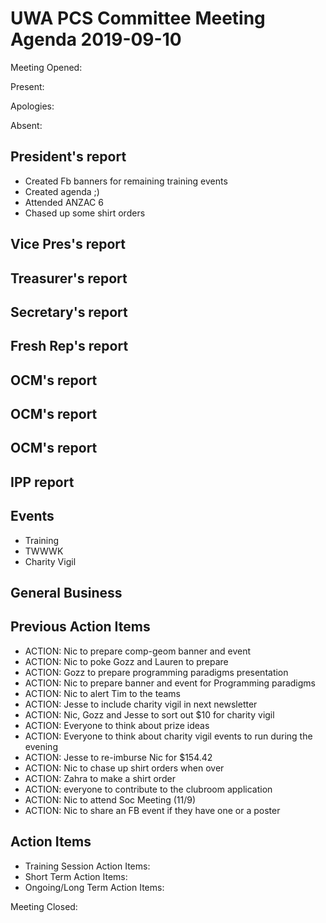 # UWA PCS Committee Meeting Agenda 2019-09-10
Meeting Opened: 

Present: 

Apologies: 

Absent: 

## President's report
  - Created Fb banners for remaining training events
  - Created agenda ;) 
  - Attended ANZAC 6
  - Chased up some shirt orders

## Vice Pres's report
## Treasurer's report
## Secretary's report
## Fresh Rep's report
## OCM's report
## OCM's report
## OCM's report
## IPP report
## Events
  - Training
  - TWWWK
  - Charity Vigil
  
## General Business
## Previous Action Items
  - ACTION: Nic to prepare comp-geom banner and event
  - ACTION: Nic to poke Gozz and Lauren to prepare
  - ACTION: Gozz to prepare programming paradigms presentation
  - ACTION: Nic to prepare banner and event for Programming paradigms
  - ACTION: Nic to alert Tim to the teams
  - ACTION: Jesse to include charity vigil in next newsletter
  - ACTION: Nic, Gozz and Jesse to sort out $10 for charity vigil
  - ACTION: Everyone to think about prize ideas
  - ACTION: Everyone to think about charity vigil events to run during the evening
  - ACTION: Jesse to re-imburse Nic for $154.42
  - ACTION: Nic to chase up shirt orders when over
  - ACTION: Zahra to make a shirt order
  - ACTION: everyone to contribute to the clubroom application
  - ACTION: Nic to attend Soc Meeting (11/9)
  - ACTION: Nic to share an FB event if they have one or a poster 

## Action Items 
- Training Session Action Items:
- Short Term Action Items:
- Ongoing/Long Term Action Items:

Meeting Closed:
